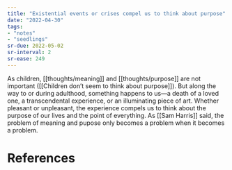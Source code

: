 ```yaml
---
title: "Existential events or crises compel us to think about purpose"
date: "2022-04-30"
tags:
- "notes"
- "seedlings"
sr-due: 2022-05-02
sr-interval: 2
sr-ease: 249
---
```


As children, [[thoughts/meaning]] and [[thoughts/purpose]] are not important ([[Children don’t seem to think about purpose]]). But along the way to or during adulthood, something happens to us—a death of a loved one, a transcendental experience, or an illuminating piece of art. Whether pleasant or unpleasant, the experience compels us to think about the purpose of our lives and the point of everything. As [[Sam Harris]] said, the problem of meaning and pupose only becomes a problem when it becomes a problem.

# References
